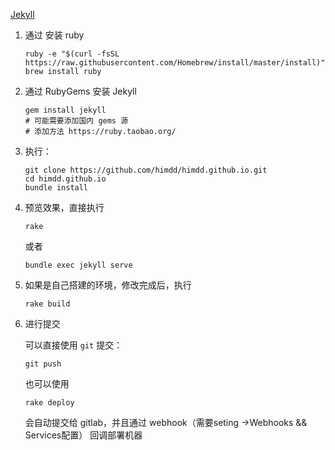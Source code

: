 [Jekyll](http://jekyllrb.com) 

1. 通过 安装 ruby

    ```
   ruby -e "$(curl -fsSL https://raw.githubusercontent.com/Homebrew/install/master/install)"
   brew install ruby
    ```

2. 通过 RubyGems 安装 Jekyll

    ```
    gem install jekyll
    # 可能需要添加国内 gems 源
    # 添加方法 https://ruby.taobao.org/
    ```

3. 执行：

    ```
    git clone https://github.com/himdd/himdd.github.io.git
    cd himdd.github.io
    bundle install
    ```

4. 预览效果，直接执行

    ```
    rake
    ```
    或者
    ```
    bundle exec jekyll serve
    ```

5. 如果是自己搭建的环境，修改完成后，执行

    ```
    rake build
    ```

6. 进行提交

    可以直接使用 ```git``` 提交：
    ```
    git push
    ```

    也可以使用
    ```
    rake deploy
    ```

    会自动提交给 gitlab，并且通过 webhook（需要seting ->Webhooks && Services配置） 回调部署机器
